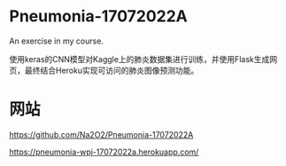 # Pneumonia-17072022A
An exercise in my course.

使用keras的CNN模型对Kaggle上的肺炎数据集进行训练，并使用Flask生成网页，最终结合Heroku实现可访问的肺炎图像预测功能。
# 网站
https://github.com/Na2O2/Pneumonia-17072022A

https://pneumonia-wpj-17072022a.herokuapp.com/

